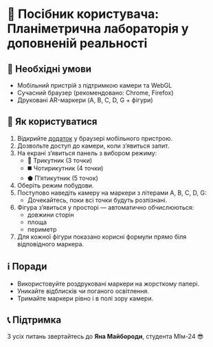 # 📱 Посібник користувача: Планіметрична лабораторія у доповненій реальності

## 🔧 Необхідні умови
- Мобільний пристрій з підтримкою камери та WebGL
- Сучасний браузер (рекомендовано: Chrome, Firefox)
- Друковані AR-маркери (A, B, C, D, G + фігури)

## 🚀 Як користуватися
1. Відкрийте [додаток](../example/example.html) у браузері мобільного пристрою.
2. Дозвольте доступ до камери, коли з’явиться запит.
3. На екрані з’явиться панель з вибором режиму:
   - 🔺 Трикутник (3 точки)
   - ◼️ Чотирикутник (4 точки)
   - ⬟ П’ятикутник (5 точок)
4. Оберіть режим побудови.
5. Поступово наведіть камеру на маркери з літерами A, B, C, D, G:
   - Дочекайтесь, поки всі точки будуть розпізнані.
6. Фігура з’явиться у просторі — автоматично обчислюються:
   - довжини сторін
   - площа
   - периметр
7. Для кожної фігури показано корисні формули прямо біля відповідного маркера.

## ℹ️ Поради
- Використовуйте роздруковані маркери на жорсткому папері.
- Уникайте відблисків чи поганого освітлення.
- Тримайте маркери рівно і в полі зору камери.

## 📞 Підтримка
З усіх питань звертайтесь до **Яна Майбороди**, студента МІм-24 😎
